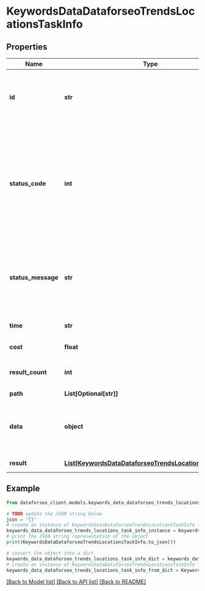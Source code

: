 # KeywordsDataDataforseoTrendsLocationsTaskInfo


## Properties

Name | Type | Description | Notes
------------ | ------------- | ------------- | -------------
**id** | **str** | task identifier unique task identifier in our system in the UUID format | [optional] 
**status_code** | **int** | status code of the task generated by DataForSEO, can be within the following range: 10000-60000 you can find the full list of the response codes here | [optional] 
**status_message** | **str** | informational message of the task you can find the full list of general informational messages here | [optional] 
**time** | **str** | execution time, seconds | [optional] 
**cost** | **float** | total tasks cost, USD | [optional] 
**result_count** | **int** | number of elements in the result array | [optional] 
**path** | **List[Optional[str]]** | URL path | [optional] 
**data** | **object** | contains the same parameters that you specified in the POST request | [optional] 
**result** | [**List[KeywordsDataDataforseoTrendsLocationsResultInfo]**](KeywordsDataDataforseoTrendsLocationsResultInfo.md) | array of results | [optional] 

## Example

```python
from dataforseo_client.models.keywords_data_dataforseo_trends_locations_task_info import KeywordsDataDataforseoTrendsLocationsTaskInfo

# TODO update the JSON string below
json = "{}"
# create an instance of KeywordsDataDataforseoTrendsLocationsTaskInfo from a JSON string
keywords_data_dataforseo_trends_locations_task_info_instance = KeywordsDataDataforseoTrendsLocationsTaskInfo.from_json(json)
# print the JSON string representation of the object
print(KeywordsDataDataforseoTrendsLocationsTaskInfo.to_json())

# convert the object into a dict
keywords_data_dataforseo_trends_locations_task_info_dict = keywords_data_dataforseo_trends_locations_task_info_instance.to_dict()
# create an instance of KeywordsDataDataforseoTrendsLocationsTaskInfo from a dict
keywords_data_dataforseo_trends_locations_task_info_from_dict = KeywordsDataDataforseoTrendsLocationsTaskInfo.from_dict(keywords_data_dataforseo_trends_locations_task_info_dict)
```
[[Back to Model list]](../README.md#documentation-for-models) [[Back to API list]](../README.md#documentation-for-api-endpoints) [[Back to README]](../README.md)



